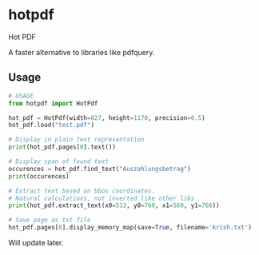 # hotpdf
Hot PDF

A faster alternative to libraries like pdfquery.

## Usage

```python
# USAGE
from hotpdf import HotPdf

hot_pdf = HotPdf(width=827, height=1170, precision=0.5)
hot_pdf.load("test.pdf")

# Display in plain text representation
print(hot_pdf.pages[0].text())

# Display span of found text
occurences = hot_pdf.find_text("Auszahlungsbetrag")
print(occurences)

# Extract text based on bbox coordinates.
# Natural calculations, not inverted like other libs
print(hot_pdf.extract_text(x0=513, y0=760, x1=560, y1=766))

# Save page as txt file
hot_pdf.pages[0].display_memory_map(save=True, filename='krish.txt')


```


Will update later.
